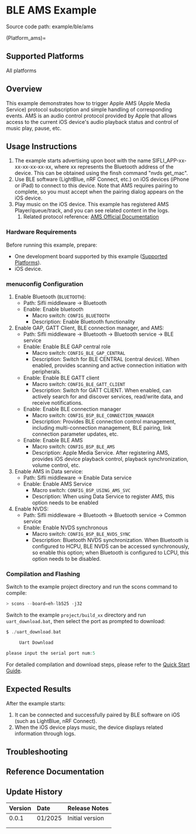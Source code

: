 # BLE AMS Example

Source code path: example/ble/ams

(Platform_ams)=
## Supported Platforms
<!-- Which boards and chip platforms are supported -->
All platforms

## Overview
<!-- Example introduction -->
This example demonstrates how to trigger Apple AMS (Apple Media Service) protocol subscription and simple handling of corresponding events.
AMS is an audio control protocol provided by Apple that allows access to the current iOS device's audio playback status and control of music play, pause, etc.


## Usage Instructions
<!-- Explain how to use the example, such as which hardware pins to connect to observe waveforms, compilation and flashing can reference related documentation.
For rt_device examples, also list the configuration switches used in this example, for example PWM example uses PWM1, need to enable PWM1 in onchip menu -->
1. The example starts advertising upon boot with the name SIFLI_APP-xx-xx-xx-xx-xx-xx, where xx represents the Bluetooth address of the device. This can be obtained using the finsh command "nvds get_mac".
2. Use BLE software (LightBlue, nRF Connect, etc.) on iOS devices (iPhone or iPad) to connect to this device. Note that AMS requires pairing to complete, so you must accept when the pairing dialog appears on the iOS device.
3. Play music on the iOS device. This example has registered AMS Player/queue/track, and you can see related content in the logs.
    1) Related protocol reference: [AMS Official Documentation](https://developer.apple.com/library/archive/documentation/CoreBluetooth/Reference/AppleMediaService_Reference/Specification/Specification.html)


### Hardware Requirements
Before running this example, prepare:
+ One development board supported by this example ([Supported Platforms](#Platform_ams)).
+ iOS device.

### menuconfig Configuration
1. Enable Bluetooth (`BLUETOOTH`):
    - Path: Sifli middleware → Bluetooth
    - Enable: Enable bluetooth
        - Macro switch: `CONFIG_BLUETOOTH`
        - Description: Enable Bluetooth functionality
2. Enable GAP, GATT Client, BLE connection manager, and AMS:
    - Path: Sifli middleware → Bluetooth → Bluetooth service → BLE service
    - Enable: Enable BLE GAP central role
        - Macro switch: `CONFIG_BLE_GAP_CENTRAL`
        - Description: Switch for BLE CENTRAL (central device). When enabled, provides scanning and active connection initiation with peripherals.
    - Enable: Enable BLE GATT client
        - Macro switch: `CONFIG_BLE_GATT_CLIENT`
        - Description: Switch for GATT CLIENT. When enabled, can actively search for and discover services, read/write data, and receive notifications.
    - Enable: Enable BLE connection manager
        - Macro switch: `CONFIG_BSP_BLE_CONNECTION_MANAGER`
        - Description: Provides BLE connection control management, including multi-connection management, BLE pairing, link connection parameter updates, etc.
    - Enable: Enable BLE AMS
        - Macro switch: `CONFIG_BSP_BLE_AMS`
        - Description: Apple Media Service. After registering AMS, provides iOS device playback control, playback synchronization, volume control, etc.
3. Enable AMS in Data service:
    - Path: Sifli middleware → Enable Data service
    - Enable: Enable AMS Service
        - Macro switch: `CONFIG_BSP_USING_AMS_SVC`
        - Description: When using Data Service to register AMS, this option needs to be enabled
4. Enable NVDS:
    - Path: Sifli middleware → Bluetooth → Bluetooth service → Common service
    - Enable: Enable NVDS synchronous
        - Macro switch: `CONFIG_BSP_BLE_NVDS_SYNC`
        - Description: Bluetooth NVDS synchronization. When Bluetooth is configured to HCPU, BLE NVDS can be accessed synchronously, so enable this option; when Bluetooth is configured to LCPU, this option needs to be disabled.

### Compilation and Flashing
Switch to the example project directory and run the scons command to compile:
```c
> scons --board=eh-lb525 -j32
```
Switch to the example `project/build_xx` directory and run `uart_download.bat`, then select the port as prompted to download:
```c
$ ./uart_download.bat

     Uart Download

please input the serial port num:5
```
For detailed compilation and download steps, please refer to the [Quick Start Guide](/quickstart/get-started.md).

## Expected Results
<!-- Describe the expected results of running the example, such as which LEDs will light up, what logs will be printed, to help users determine if the example is running normally. Results can be explained step by step in conjunction with the code -->
After the example starts:
1. It can be connected and successfully paired by BLE software on iOS (such as LightBlue, nRF Connect).
2. When the iOS device plays music, the device displays related information through logs.

## Troubleshooting


## Reference Documentation
<!-- For rt_device examples, RT-Thread official documentation provides detailed explanations. Web links can be added here, for example, refer to RT-Thread's [RTC Documentation](https://www.rt-thread.org/document/site/#/rt-thread-version/rt-thread-standard/programming-manual/device/rtc/rtc) -->

## Update History
|Version |Date   |Release Notes |
|:---|:---|:---|
|0.0.1 |01/2025 |Initial version |
| | | |
| | | |